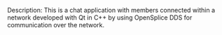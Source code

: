 Description: This is a chat application with members connected within a network developed with Qt in C++ by using OpenSplice DDS for communication over the network.
